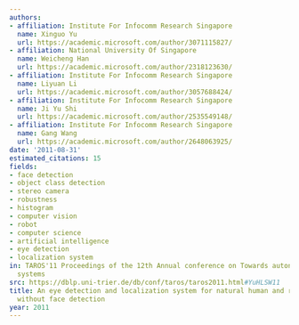 ```yaml
---
authors:
- affiliation: Institute For Infocomm Research Singapore
  name: Xinguo Yu
  url: https://academic.microsoft.com/author/3071115827/
- affiliation: National University Of Singapore
  name: Weicheng Han
  url: https://academic.microsoft.com/author/2318123630/
- affiliation: Institute For Infocomm Research Singapore
  name: Liyuan Li
  url: https://academic.microsoft.com/author/3057688424/
- affiliation: Institute For Infocomm Research Singapore
  name: Ji Yu Shi
  url: https://academic.microsoft.com/author/2535549148/
- affiliation: Institute For Infocomm Research Singapore
  name: Gang Wang
  url: https://academic.microsoft.com/author/2648063925/
date: '2011-08-31'
estimated_citations: 15
fields:
- face detection
- object class detection
- stereo camera
- robustness
- histogram
- computer vision
- robot
- computer science
- artificial intelligence
- eye detection
- localization system
in: TAROS'11 Proceedings of the 12th Annual conference on Towards autonomous robotic
  systems
src: https://dblp.uni-trier.de/db/conf/taros/taros2011.html#YuHLSW11
title: An eye detection and localization system for natural human and robot interaction
  without face detection
year: 2011
---
```

